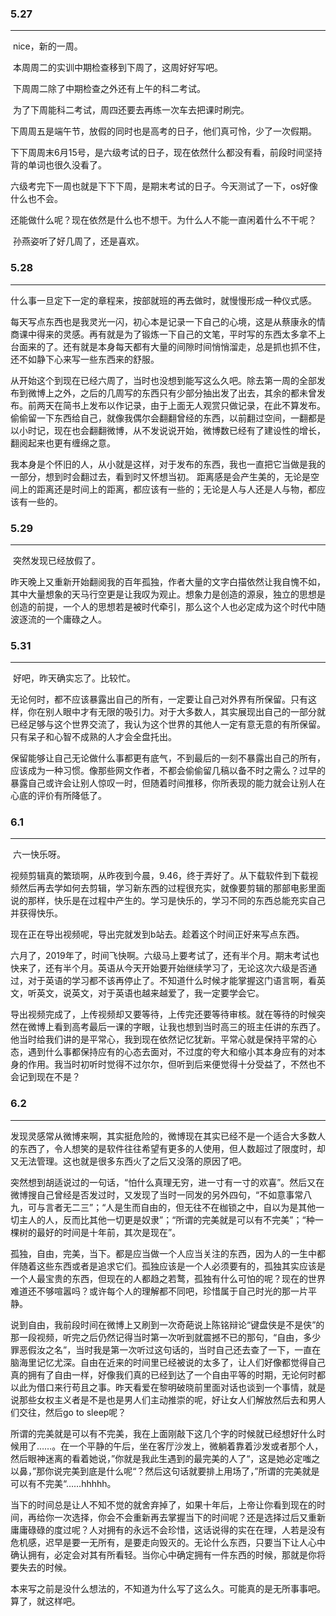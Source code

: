 ### 5.27

---

​	nice，新的一周。

​	本周周二的实训中期检查移到下周了，这周好好写吧。

​	下周周二除了中期检查之外还有上午的科二考试。

​	为了下周能科二考试，周四还要去再练一次车去把课时刷完。

​	下周周五是端午节，放假的同时也是高考的日子，他们真可怜，少了一次假期。

​	下下周周末6月15号，是六级考试的日子，现在依然什么都没有看，前段时间坚持背的单词也很久没看了。

​	六级考完下一周也就是下下下周，是期末考试的日子。今天测试了一下，os好像什么也不会。

​	还能做什么呢？现在依然是什么也不想干。为什么人不能一直闲着什么不干呢？

​	孙燕姿听了好几周了，还是喜欢。

### 5.28

---

​	什么事一旦定下一定的章程来，按部就班的再去做时，就慢慢形成一种仪式感。

​	每天写点东西也是我灵光一闪，初心本是记录一下自己的心境，这是从蔡康永的情商课中得来的灵感。再有就是为了锻炼一下自己的文笔，平时写的东西太多拿不上台面来的了。还有就是本身每天都有大量的间隙时间悄悄溜走，总是抓也抓不住，还不如静下心来写一些东西来的舒服。

​	从开始这个到现在已经六周了，当时也没想到能写这么久吧。除去第一周的全部发布到微博上之外，之后的几周写的东西只有少部分抽出发了出去，其余的都未曾发布。前两天在简书上发布以作记录，由于上面无人观赏只做记录，在此不算发布。偷偷留一下东西给自己，就像我偶尔会翻翻曾经的东西，以前翻过空间，一翻都是以小时记，现在也会翻翻微博，从不发说说开始，微博数已经有了建设性的增长，翻阅起来也更有缠绵之意。

​	我本身是个怀旧的人，从小就是这样，对于发布的东西，我也一直把它当做是我的一部分，想到时会翻过去，看到时又怀想当初。  距离感是会产生美的，无论是空间上的距离还是时间上的距离，都应该有一些的；无论是人与人还是人与物，都应该有一些的。

### 5.29

---

​	突然发现已经放假了。

​	昨天晚上又重新开始翻阅我的百年孤独，作者大量的文字白描依然让我自愧不如，其中大量想象的天马行空更是让我叹为观止。想象力是创造的源泉，独立的思想是创造的前提，一个人的思想若是被时代牵引，那么这个人也必定成为这个时代中随波逐流的一个庸碌之人。

### 5.31

---

​	好吧，昨天确实忘了。比较忙。

​	无论何时，都不应该暴露出自己的所有，一定要让自己对外界有所保留。只有这样，你在别人眼中才有无限的吸引力。对于大多数人，其实展现出自己的一部分就已经足够与这个世界交流了，我认为这个世界的其他人一定有意无意的有所保留。只有呆子和心智不成熟的人才会全盘托出。

​	保留能够让自己无论做什么事都更有底气，不到最后的一刻不暴露出自己的所有，应该成为一种习惯。像那些网文作者，不都会偷偷留几稿以备不时之需么？过早的暴露自己或许会让别人惊叹一时，但随着时间推移，你所表现的能力就会让别人在心底的评价有所降低了。

### 6.1

---

​	六一快乐呀。

​	视频剪辑真的繁琐啊，从昨夜到今晨，9.46，终于弄好了。从下载软件到下载视频然后再去学如何去剪辑，学习新东西的过程很充实，就像要剪辑的那部电影里面说的那样，快乐是在过程中产生的。学习是快乐的，学习不同的东西总能充实自己并获得快乐。

​	现在正在导出视频呢，导出完就发到b站去。趁着这个时间正好来写点东西。

​	六月了，2019年了，时间飞快啊。六级马上要考试了，还有半个月。期末考试也快来了，还有半个月。英语从今天开始要开始继续学习了，无论这次六级是否通过，对于英语的学习都不该再停止了。不知道什么时候才能掌握这门语言啊，看英文，听英文，说英文，对于英语也越来越爱了，我一定要学会它。

​	导出视频完成了，上传视频却又要等待，上传完还要等待审核。就在等待的时候突然在微博上看到高考最后一课的字眼，让我也想到当时高三的班主任讲的东西了。他当时给我们讲的是平常心，我到现在依然记忆犹新。平常心就是保持平常的心态，遇到什么事都保持应有的心态去面对，不过度的夸大和缩小其本身应有的对本身的作用。我当时初听时觉得不过尔尔，但听到后来便觉得十分受益了，不然也不会记到现在不是？

### 6.2

---

​	发现灵感常从微博来啊，其实挺危险的，微博现在其实已经不是一个适合大多数人的东西了，令人想笑的是软件往往希望有更多的人使用，但人数超过了限度时，却又无法管理。这也就是很多东西火了之后又没落的原因了吧。

​	突然想到胡适说过的一句话，“怕什么真理无穷，进一寸有一寸的欢喜”。然后又在微博搜自己曾经是否发过时，又发现了当时一同发的另外四句，“不如意事常八九，可与言者无二三”；“人是生而自由的，但无往不在枷锁之中，自以为是其他一切主人的人，反而比其他一切更是奴隶”；“所谓的完美就是可以有不完美”；“种一棵树的最好的时间是十年前，其次是现在”。

​	孤独，自由，完美，当下。都是应当做一个人应当关注的东西，因为人的一生中都伴随着这些东西或者是追求它们。孤独应该是一个人必须要有的，孤独其实应该是一个人最宝贵的东西，但现在的人都趋之若鹜，孤独有什么可怕的呢？现在的世界难道还不够喧嚣吗？或许每个人的理解都不同吧，珍惜属于自己时光的那一片平静。

​	说到自由，我前段时间在微博上又刷到一次奇葩说上陈铭辩论“键盘侠是不是侠”的那一段视频，听完之后仍然记得当时第一次听到就震撼不已的那句，“自由，多少罪恶假汝之名”，当时我是第一次听过这句话的，当时自己还去查了一下，一直在脑海里记忆尤深。自由在近来的时间里已经被说的太多了，让人们好像都觉得自己真的拥有了自由一样，好像我们真的已经到达了一个自由平等的时期，无论何时都以此为借口来行苟且之事。昨天看爱在黎明破晓前里面对话也谈到一个事情，就是说那些女权主义者是不是也是男人们主动推崇的呢，好让女人们解放然后去和男人们交往，然后go to sleep呢？

​	所谓的完美就是可以有不完美，我在上面刚敲下这几个字的时候就已经想好什么时候用了……。在一个平静的午后，坐在客厅沙发上，微躺着靠着沙发或者那个人，然后眼神迷离的看着她说，”你就是我此生遇到的最完美的人了“，这是她必定嗤之以鼻，”那你说完美到底是什么呢“？然后这句话就要排上用场了，”所谓的完美就是可以有不完美“……hhhhh。

​	当下的时间总是让人不知不觉的就舍弃掉了，如果十年后，上帝让你看到现在的时间，再给你一次选择，你会不会重新再去掌握当下的时间呢？还是选择过后又重新庸庸碌碌的度过呢？人对拥有的永远不会珍惜，这话说得的实在在理，人若是没有危机感，迟早是要一无所有，是要走向毁灭的。无论什么东西，只要当下让人心中确认拥有，必定会对其有所看轻。当你心中确定拥有一件东西的时候，那就是你将要失去的时候。

​	本来写之前是没什么想法的，不知道为什么写了这么久。可能真的是无所事事吧。算了，就这样吧。

